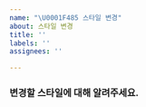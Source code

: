 ```yaml
---
name: "\U0001F485 스타일 변경"
about: 스타일 변경
title: ''
labels: ''
assignees: ''

---
```


### 변경할 스타일에 대해 알려주세요.
